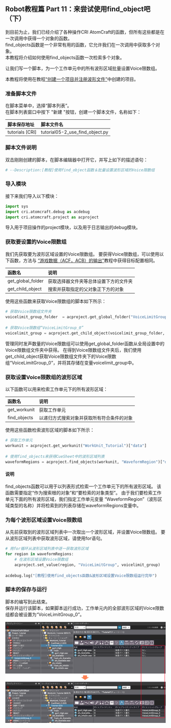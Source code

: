 ## Robot教程篇 Part 11：来尝试使用find_object吧（下）
到目前为止，我们已经介绍了各种操作CRI AtomCraft的函数，但所有这些都是在一次调用中获得一个对象的函数。<br/>
find_objects函数是一个非常有用的函数，它允许我们在一次调用中获取多个对象。<br/>
本教程将介绍如何使用find_objects函数一次检索多个对象。

让我们写一个脚本，为一个工作单元中的所有波形区域批量设置Voice限数组。

本教程将使用在教程<a href="../Ch-2-Project-Module/Atom_Craft_Robot_Part_06.md" target="_blank">“创建一个项目并注册波形文件”</a>中创建的项目。

### 准备脚本文件
在脚本菜单中，选择“脚本列表”。<br/>
在脚本列表窗口中按下 "新建 "按钮，创建一个脚本文件，名称如下：

| 脚本保存地址     | 脚本文件名                                |
|:-----------------|:------------------------------------------|
| tutorials [CRI]  | tutorial05-2_use_find_object.py           |

### 脚本文件说明
双击刚刚创建的脚本，在脚本编辑器中打开它，并写上如下的描述语句：

```python
# --Description:[教程]使用find_object函数＆批量设置波形区域的Voice限数组
```

### 导入模块
接下来我们导入以下模块：

```python
import sys
import cri.atomcraft.debug as acdebug
import cri.atomcraft.project as acproject
```

导入用于项目操作的project模块，以及用于日志输出的debug模块。

### 获取要设置的Voice限数组
我们先获取要为波形区域设置的Voice限数组。
要获得Voice限数组，可以使用以下函数，方法与 <a href="../Ch-4-Build_Binary/Atom_Craft_Robot_Part_08.md" target="_blank">“游戏数据（ACF，ACB）的输出”</a>教程中获得目标配置相同。

| 函数名            | 说明                |
|:------------------|:--------------------|
| get_global_folder | 获取选择器文件夹等总体设置下方的文件夹 |
| get_child_object  | 搜索并获取指定的父对象正下方的对象 |

使用这些函数来获取Voice限数组的脚本如下所示：

```python
# 获取Voice限数组文件夹
voicelimit_group_folder  = acproject.get_global_folder("VoiceLimitGroupFolder")["data"]

# 获取Voice限数组“VoiceLimitGroup_0”
voicelimit_group = acproject.get_child_object(voicelimit_group_folder, "VoiceLimitGroup", "VoiceLimitGroup_0")["data"]
```

管理同时发声数量的Voice限数组可以使用get_global_folder函数从全局设置中的Voice限数组文件夹中获得。
在得到Voice限数组文件夹后，我们使用get_child_object获取Voice限数组文件夹下的Voice限数组“VoiceLimitGroup_0”，并将其存储在变量voicelimit_group中。

### 获取设置Voice限数组的波形区域
以下函数可以用来检索工作单元下的所有波形区域：

| 函数名       | 说明                  |
|:-------------|:----------------------|
| get_workunit | 获取工作单元          |
| find_objects | 以递归方式搜索对象并获取所有符合条件的对象 |

使用这些函数检索波形区域的脚本如下所示：

```python
# 获取工作单元
workunit = acproject.get_workunit("WorkUnit_Tutorial")["data"]

# 使用find_objects来获得CueSheet中的波形区域列表
waveformRegions = acproject.find_objects(workunit, "WaveformRegion")["data"]
```

#### 说明
find_objects函数可以用于以列表形式检索一个工作单元下的所有波形区域。
该函数需要指定“作为搜索根的对象”和“要检索的对象类型”。
由于我们要检索工作单元下面的所有波形区域，我们指定工作单元变量 “WaveformRegion”（波形区域类型的名称）并将检索到的列表存储在waveformRegions变量中。

### 为每个波形区域设置Voice限数组
从先前获取到的波形区域列表中一次取出一个波形区域，并设置Voice限数组。
要从波形区域列表中获取波形区域，请使用for语句。

```python
# 用for循环从波形区域列表中逐一获取波形区域
for region in waveformRegions:
    # 在波形区域设置Voice限数组
    acproject.set_value(region, "VoiceLimitGroup", voicelimit_group)

acdebug.log("[教程]使用find_objects函数&波形区域设置Voice限数组运行完毕")
```

### 脚本的保存与运行
脚本的编写到此结束。<br/>
保存并运行该脚本，如果脚本运行成功，工作单元内的全部波形区域的Voice限数组都会被设置为“VoiceLimitGroup_0”。

![](../images/robot_10_01.png)
